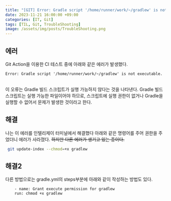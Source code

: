 ```yaml
---
title: "[GIT] Error: Gradle script '/home/runner/work/~/gradlew' is not executable. 해결"
date: 2023-11-21 16:00:00 +09:00
categories: [IT, Git]
tags: [TIL, Git, TroubleShooting]
image: /assets/img/posts/TroubleShooting.png
---
```


## 에러
Git Action을 이용한 CI 테스트 중에 아래와 같은 에러가 발생했다. 
<br/>

`Error: Gradle script '/home/runner/work/~/gradlew' is not executable.`

<br/>
이 오류는 Gradle 빌드 스크립트가 실행 가능하지 않다는 것을 나타낸다. Gradle 빌드 스크립트는 실행 가능한 파일이어야 하므로, 스크립트에 실행 권한이 없거나 Gradle을 실행할 수 없어서 문제가 발생한 것이라고 한다.

## 해결
나는 이 에러를 인텔리제이 터미널에서 해결했다
아래와 같은 명령어를 주어 권한을 주었더니 에러가 사라졌다. ~~하지만 다른 에러가 생기고 있는 중이다.~~

```bash
 git update-index --chmod=+x gradlew
```

## 해결2
다른 방법으로는 gradle.yml의 steps부분에 아래와 같이 작성하는 방법도 있다.
```
	- name: Grant execute permission for gradlew
	run: chmod +x gradlew
```
